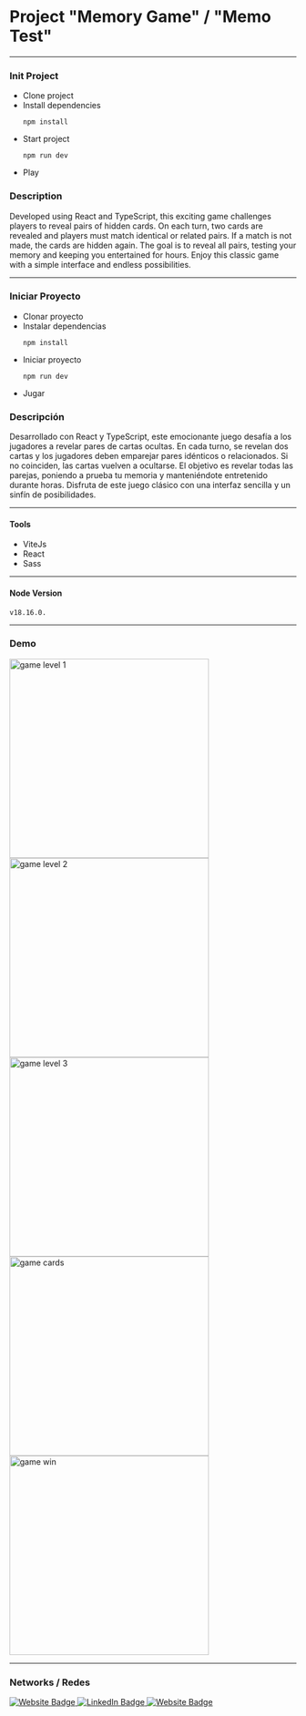 # Project "Memory Game" / "Memo Test"

---

### Init Project

* Clone project
* Install dependencies
  ```
  npm install
  ```
* Start project
  ```
  npm run dev
  ```
* Play

### Description

Developed using React and TypeScript, this exciting game challenges players to reveal pairs of hidden cards. On each turn, two cards are revealed and players must match identical or related pairs. If a match is not made, the cards are hidden again. The goal is to reveal all pairs, testing your memory and keeping you entertained for hours. Enjoy this classic game with a simple interface and endless possibilities.

---

### Iniciar Proyecto

* Clonar proyecto
* Instalar dependencias
  ```
  npm install
  ```
* Iniciar proyecto
  ```
  npm run dev
  ```
* Jugar

### Descripción

Desarrollado con React y TypeScript, este emocionante juego desafía a los jugadores a revelar pares de cartas ocultas. En cada turno, se revelan dos cartas y los jugadores deben emparejar pares idénticos o relacionados. Si no coinciden, las cartas vuelven a ocultarse. El objetivo es revelar todas las parejas, poniendo a prueba tu memoria y manteniéndote entretenido durante horas. Disfruta de este juego clásico con una interfaz sencilla y un sinfín de posibilidades.

---

#### Tools

- ViteJs
- React
- Sass

---

#### Node Version
```
v18.16.0.
```

---

### Demo
<div>
  <img src="https://firebasestorage.googleapis.com/v0/b/webresources-d9542.appspot.com/o/memorygame-project%2Fmemogame-level1.png?alt=media&token=36c2191a-8b45-41b9-9137-8c63adc97a34" width="350" title="game level 1">

  <img src="https://firebasestorage.googleapis.com/v0/b/webresources-d9542.appspot.com/o/memorygame-project%2Fmemogame-level2.png?alt=media&token=0de2c646-330f-4331-b2ed-363a775a9667" width="350" title="game level 2">

  <img src="https://firebasestorage.googleapis.com/v0/b/webresources-d9542.appspot.com/o/memorygame-project%2Fmemogame-level3.png?alt=media&token=7f0f95cd-6104-4ed1-8bb6-799f60a3e0d4" width="350" title="game level 3">

  <img src="https://firebasestorage.googleapis.com/v0/b/webresources-d9542.appspot.com/o/memorygame-project%2Fmemogame-card.png?alt=media&token=6a2017e9-f918-4867-885f-ffc306859f28" width="350" title="game cards">

  <img src="https://firebasestorage.googleapis.com/v0/b/webresources-d9542.appspot.com/o/memorygame-project%2Fmemogame-win.png?alt=media&token=8f374be7-1e8e-4fbe-ba67-b3475281857e" width="350" title="game win">
</div>

---

### Networks / Redes

<div id="badges">
  <a href="https://walterradduso.dev/" target="_blank">
    <img src="https://img.shields.io/badge/website-8a0606?style=for-the-badge&logo=About.me&logoColor=FFFFFF" alt="Website Badge"/>
  </a>
  <a href="https://linkedin.walterradduso.com/" target="_blank">
    <img src="https://img.shields.io/badge/LinkedIn-0077B5?style=for-the-badge&logo=linkedin&logoColor=FFFFFF" alt="LinkedIn Badge"/>
  </a>
  <a href="https://twitter.com/walterradduso" target="_blank">
    <img src="https://img.shields.io/badge/twitter-00acee?style=for-the-badge&logo=twitter&logoColor=FFFFFF" alt="Website Badge"/>
  </a>
</div>
